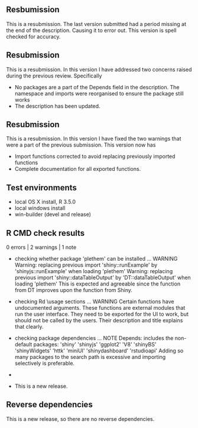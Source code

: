 ## Resbumission
This is a resubmission. The last version submitted had a period missing at the end of the description. Causing it to error out. This version is spell checked for accuracy. 

## Resubmission
This is a resubmission. In this version I have addressed two concerns raised during the previous review. Specifically

* No packages are a part of the Depends field in the description. The namespace and imports were reorganised to ensure the package still works
* The description has been updated.

## Resubmission
This is a resubmission. In this version I have fixed the two warnings that were a part of the previous submission. This version now has

* Import functions corrected to avoid replacing previously imported functions
* Complete documentation for all exported functions. 

## Test environments
* local OS X install, R 3.5.0
* local windows install
* win-builder (devel and release)

## R CMD check results

0 errors | 2 warnings | 1 note

* checking whether package 'plethem' can be installed ... WARNING
  Warning: replacing previous import 'shiny::runExample' by 'shinyjs::runExample' when loading 'plethem'
  Warning: replacing previous import 'shiny::dataTableOutput' by 'DT::dataTableOutput' when loading   'plethem'
  This is expected and agreeable since the function from DT improves upon the function from Shiny.

* checking Rd \usage sections ... WARNING
  Certain functions have undocumented arguments. These functions are external modules that run the user interface. They need to be exported for the UI to work, but should not be called by the users. Their description and title explains that clearly.
  
* checking package dependencies ... NOTE
Depends: includes the non-default packages:
  'shiny' 'shinyjs' 'ggplot2' 'V8' 'shinyBS' 'shinyWidgets' 'httk'
  'miniUI' 'shinydashboard' 'rstudioapi'
Adding so many packages to the search path is excessive and importing
selectively is preferable.

*

* This is a new release.

## Reverse dependencies

This is a new release, so there are no reverse dependencies.

